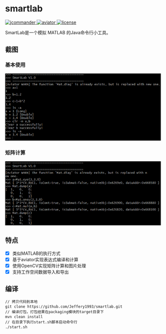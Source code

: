 # smartlab #

<a href="https://github.com/search?q=jcommander">
    <img src="https://img.shields.io/badge/jcommander-1.78-brightgreen.svg" alt="jcommander">
</a>
<a href="https://github.com/killme2008/aviator">
    <img src="https://img.shields.io/badge/aviator-4.2.4-brightgreen.svg" alt="aviator">
</a>
<a href="https://github.com/Jeffery1993/smartlab/blob/master/LICENSE">
    <img src="https://img.shields.io/github/license/mashape/apistatus.svg" alt="license">
</a>
  
SmartLab是一个模拟 MATLAB 的Java命令行小工具。

## 截图 ##
### 基本使用 ###
![Image text](screenshots/basic.png)

### 矩阵计算 ###
![Image text](screenshots/matrix.png)

## 特点 ##
- [x] 类似MATLAB的执行方式
- [x] 基于aviator实现表达式编译和计算
- [x] 使用OpenCV实现矩阵计算和图片处理
- [x] 支持工作空间数据导入和导出

## 编译 ##
```
// 拷贝代码到本地
git clone https://github.com/Jeffery1993/smartlab.git
// 编译打包，打包结果在packaging模块的target目录下
mvn clean install
// 在目录下执行start.sh脚本启动命令行
./start.sh
```
